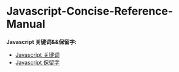 Javascript-Concise-Reference-Manual
===================================

**Javascript 关键词&&保留字:**

  - [Javascript 关键词](/Keywords/Keywords.md)
  - [Javascript 保留字](/Reserved/Reserved-words.md)
